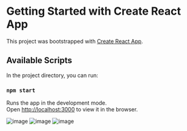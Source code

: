 # Getting Started with Create React App

This project was bootstrapped with [Create React App](https://github.com/facebook/create-react-app).

## Available Scripts

In the project directory, you can run:

### `npm start`

Runs the app in the development mode.\
Open [http://localhost:3000](http://localhost:3000) to view it in the browser.


![image](https://user-images.githubusercontent.com/69525844/137682738-e633f6da-a903-48cc-9915-83acc6822bbc.png)
![image](https://user-images.githubusercontent.com/69525844/137682787-618c633c-99f0-49dd-adb8-8a61c77e7aad.png)
![image](https://user-images.githubusercontent.com/69525844/137682840-1b3d9f99-9078-4fa2-beeb-f64151997961.png)
